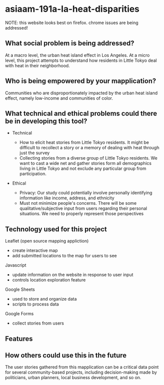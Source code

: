 # asiaam-191a-la-heat-disparities

NOTE: this website looks best on firefox. chrome issues are being addressed!

## What social problem is being addressed?
At a macro level, the urban heat island effect in Los Angeles. At a micro level, this project attempts to understand how residents in Little Tokyo deal with heat in their neighborhood. 

## Who is being empowered by your mapplication?
Communities who are disproportionately impacted by the urban heat island effect, namely low-income and communities of color.

## What technical and ethical problems could there be in developing this tool?
- Technical
    - How to elicit heat stories from Little Tokyo residents. It might be difficult to recollect a story or a memory of dealing with heat through just the survey
    - Collecting stories from a diverse group of Little Tokyo residents. We want to cast a wide net and gather stories form all demographics living in Little Tokyo and not exclude any particular group from participation. 

- Ethical 
    - Privacy: Our study could potentially involve personally identifying information like income, address, and ethnicity
    - Must not minimize people's concerns. There will be some qualitative/subjective input from users regarding their personal situations. We need to properly represent those perspectives 

## Technology used for this project
Leaflet (open source mapping appliction)
- create interactive map 
- add submitted locations to the map for users to see

Javascript
- update information on the website in response to user input
- controls location exploration feature

Google Sheets 
- used to store and organize data 
- scripts to process data

Google Forms
- collect stories from users 

## Features 

## How others could use this in the future
The user stories gathered from this mapplication can be a critical data point for several community-based projects, including decision-making made by politicians, urban planners, local business development, and so on. 
